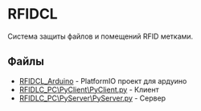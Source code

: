 # RFIDCL
Система защиты файлов и помещений RFID метками.
## Файлы
* [RFIDCL_Arduino](RFIDCL_Arduino) - PlatformIO проект для ардуино
* [RFIDLC_PC\PyClient\PyClient.py](RFIDLC_PC\PyClient\PyClient.py) - Клиент
* [RFIDLC_PC\PyServer\PyServer.py](RFIDLC_PC\PyServer\PyServer.py) - Сервер
